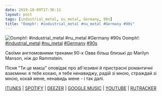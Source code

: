 ```yaml
---
date: 2019-10-09T17:36:11
layout: post
tags: [industrial_metal, nu_metal, Germany, 90s]
title: "Oomph!: #industrial_metal #nu_metal #Germany #90s"
---
```

![Oomph!: #industrial_metal #nu_metal #Germany #90s](/assets/photos/photo_760@09-10-2019_17-36-11.jpg)
Oomph!: [#industrial_metal](/tags/#industrial_metal) [#nu_metal](/tags/#nu_metal) [#Germany](/tags/#Germany) [#90s](/tags/#90s)

Своїми англомовними треками 90-х Овва більш близькі до Marilyn Manson, ніж до Rammstein.

Пісня &quot;Ти це маєш&quot; оповідає про аб&#39;юзивні й пристрасні романтичні взаємини: я тебе кохаю, я тебе ненавиджу, радій зі мною, страждай зі мною, кохай мене, ненавидь мене - і так далі.

[ITUNES](https://music.apple.com/us/album/wunschkind/1451539307) | [SPOTIFY](https://open.spotify.com/album/5JOMqWJNrSB4WxOttHKfV6) | [DEEZER](https://www.deezer.com/album/86195942?utm_source=deezer&amp;utm_content=album-86195942&amp;utm_term=1601611822_1570631626&amp;utm_medium=web) | [GOOGLE MUSIC](https://play.google.com/music/m/Bzhkd2rkvcisswdijnlosaewgpa?t=Wunschkind_-_Oomph) | [YOUTUBE](https://www.youtube.com/playlist?list=OLAK5uy_kpD0KwA8Qj2SUxpiaOLwYfP4d2ZcqohuY) | [RUTRACKER](https://rutracker.org/forum/viewtopic.php?t=2447683)